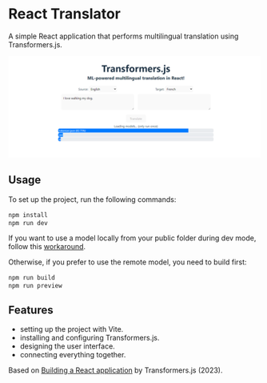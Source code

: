 # React Translator

A simple React application that performs multilingual translation using Transformers.js.

<p align="center">
    <img src="screenshot.png">
</p>

## Usage

To set up the project, run the following commands:

```
npm install
npm run dev
```

If you want to use a model locally from your public folder during dev mode, follow this [workaround](https://stackoverflow.com/a/77099248).

Otherwise, if you prefer to use the remote model, you need to build first:

```
npm run build
npm run preview
```

## Features

- setting up the project with Vite.
- installing and configuring Transformers.js.
- designing the user interface.
- connecting everything together.

Based on [Building a React application](https://huggingface.co/docs/transformers.js/tutorials/react) by Transformers.js (2023).
